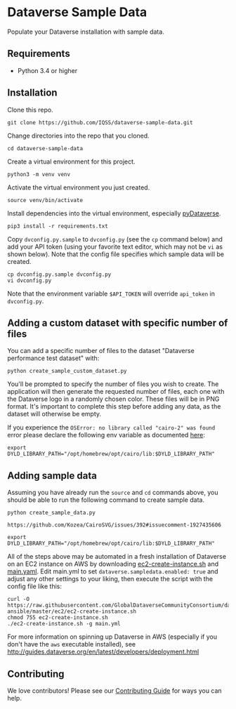 # Dataverse Sample Data

Populate your Dataverse installation with sample data.

## Requirements

- Python 3.4 or higher

## Installation

Clone this repo.

    git clone https://github.com/IQSS/dataverse-sample-data.git

Change directories into the repo that you cloned.

    cd dataverse-sample-data

Create a virtual environment for this project.

    python3 -m venv venv

Activate the virtual environment you just created.

    source venv/bin/activate

Install dependencies into the virtual environment, especially [pyDataverse][].

    pip3 install -r requirements.txt

Copy `dvconfig.py.sample` to `dvconfig.py` (see the `cp` command below) and add your API token (using your favorite text editor, which may not be `vi` as shown below). Note that the config file specifies which sample data will be created.

    cp dvconfig.py.sample dvconfig.py
    vi dvconfig.py

Note that the environment variable `$API_TOKEN` will override `api_token` in `dvconfig.py`.

## Adding a custom dataset with specific number of files

You can add a specific number of files to the dataset "Dataverse performance test dataset" with:
    
    python create_sample_custom_dataset.py

You'll be prompted to specify the number of files you wish to create. The application will then generate the requested number of files, each one with the Dataverse logo in a randomly chosen color. These files will be in PNG format. It's important to complete this step before adding any data, as the dataset will otherwise be empty.

If you experience the `OSError: no library called "cairo-2" was found` error please declare the following env variable as documented [here](https://github.com/Kozea/CairoSVG/issues/392#issuecomment-1927435606
):

    export DYLD_LIBRARY_PATH="/opt/homebrew/opt/cairo/lib:$DYLD_LIBRARY_PATH"

## Adding sample data

Assuming you have already run the `source` and `cd` commands above, you should be able to run the following command to create sample data.

    python create_sample_data.py

    https://github.com/Kozea/CairoSVG/issues/392#issuecomment-1927435606

    export DYLD_LIBRARY_PATH="/opt/homebrew/opt/cairo/lib:$DYLD_LIBRARY_PATH"

All of the steps above may be automated in a fresh installation of Dataverse on an EC2 instance on AWS by downloading [ec2-create-instance.sh][] and [main.yaml][]. Edit main.yml to set `dataverse.sampledata.enabled: true` and adjust any other settings to your liking, then execute the script with the config file like this:

    curl -O https://raw.githubusercontent.com/GlobalDataverseCommunityConsortium/dataverse-ansible/master/ec2/ec2-create-instance.sh
    chmod 755 ec2-create-instance.sh
    ./ec2-create-instance.sh -g main.yml

For more information on spinning up Dataverse in AWS (especially if you don't have the `aws` executable installed), see http://guides.dataverse.org/en/latest/developers/deployment.html

## Contributing

We love contributors! Please see our [Contributing Guide][] for ways you can help.

[ec2-create-instance.sh]: https://github.com/GlobalDataverseCommunityConsortium/dataverse-ansible/blob/master/ec2/ec2-create-instance.sh
[main.yaml]: https://github.com/GlobalDataverseCommunityConsortium/dataverse-ansible/blob/master/defaults/main.yml
[Contributing Guide]: CONTRIBUTING.md
[pyDataverse]: https://pypi.org/project/pyDataverse/
